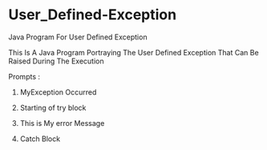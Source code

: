 # User_Defined-Exception
Java Program For User Defined Exception

This Is A Java Program Portraying The User Defined Exception That Can Be Raised During The Execution

Prompts :

  1. MyException Occurred
  
  2. Starting of try block
  
  3. This is My error Message
  
  4. Catch Block
